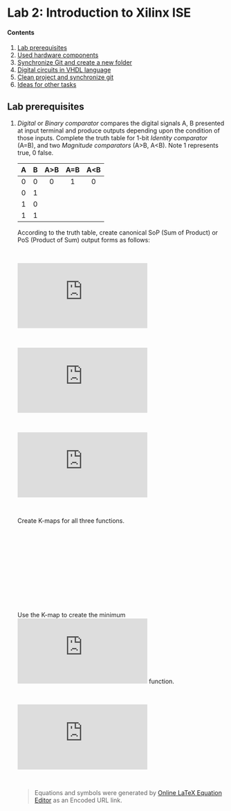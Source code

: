 # Lab 2: Introduction to Xilinx ISE

#### Contents

1. [Lab prerequisites](#Lab-prerequisites)
2. [Used hardware components](#Used-hardware-components)
3. [Synchronize Git and create a new folder](#Synchronize-Git-and-create-a-new-folder)
4. [Digital circuits in VHDL language](#Digital-circuits-in-VHDL-language)
5. [Clean project and synchronize git](#Clean-project-and-synchronize-git)
6. [Ideas for other tasks](#Ideas-for-other-tasks)


## Lab prerequisites

1. *Digital* or *Binary comparator* compares the digital signals A, B presented at input terminal and produce outputs depending upon the condition of those inputs. Complete the truth table for 1-bit *Identity comparator* (A=B), and two *Magnitude comparators* (A>B, A<B). Note 1 represents true, 0 false.

    | **A** | **B** | **A>B** | **A=B** | **A<B** |
    | :-: | :-: | :-: | :-: | :-: |
    | 0 | 0 | 0 | 1 | 0 |
    | 0 | 1 |  |   |   |
    | 1 | 0 |  |   |   |
    | 1 | 1 |  |   |   |

    According to the truth table, create canonical SoP (Sum of Product) or PoS (Product of Sum) output forms as follows:

    &nbsp;

    ![equation](https://latex.codecogs.com/gif.latex?y_%7BA%3EB%7D%5E%7BSoP%7D%3D)

    &nbsp;
    
    ![equation](https://latex.codecogs.com/gif.latex?y_%7BA%3DB%7D%5E%7BSoP%7D%3D)
    
    &nbsp;
    
    ![equation](https://latex.codecogs.com/gif.latex?y_%7BA%3CB%7D%5E%7BPoS%7D%3D)
    
    &nbsp;

    Create K-maps for all three functions.

    &nbsp;

    &nbsp;

    &nbsp;

    &nbsp;

    &nbsp;

    &nbsp;

    Use the K-map to create the minimum ![equation](https://latex.codecogs.com/gif.latex?y_%7BA%3CB%7D%5E%7BPoS%2Cmin%7D) function.

    &nbsp;

    ![equation](https://latex.codecogs.com/gif.latex?y_%7BA%3CB%7D%5E%7BPoS%2Cmin%7D%20%3D)
    
    &nbsp;

    > Equations and symbols were generated by [Online LaTeX Equation Editor](https://www.codecogs.com/latex/eqneditor.php) as an Encoded URL link.
    >

